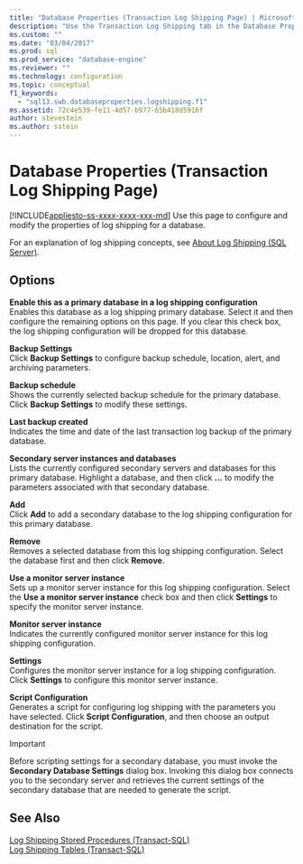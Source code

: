 ```yaml
---
title: "Database Properties (Transaction Log Shipping Page) | Microsoft Docs"
description: "Use the Transaction Log Shipping tab in the Database Properties dialog box to enable a database as a log shipping primary database and set its options."
ms.custom: ""
ms.date: "03/04/2017"
ms.prod: sql
ms.prod_service: "database-engine"
ms.reviewer: ""
ms.technology: configuration
ms.topic: conceptual
f1_keywords: 
  - "sql13.swb.databaseproperties.logshipping.f1"
ms.assetid: 72c4e539-fe11-4d57-b977-65b418d5916f
author: stevestein
ms.author: sstein
---
```

# Database Properties (Transaction Log Shipping Page)
[!INCLUDE[appliesto-ss-xxxx-xxxx-xxx-md](../../includes/appliesto-ss-xxxx-xxxx-xxx-md.md)]
  Use this page to configure and modify the properties of log shipping for a database.  
  
 For an explanation of log shipping concepts, see [About Log Shipping &#40;SQL Server&#41;](../../database-engine/log-shipping/about-log-shipping-sql-server.md).  
  
## Options  
 **Enable this as a primary database in a log shipping configuration**  
 Enables this database as a log shipping primary database. Select it and then configure the remaining options on this page. If you clear this check box, the log shipping configuration will be dropped for this database.  
  
 **Backup Settings**  
 Click **Backup Settings** to configure backup schedule, location, alert, and archiving parameters.  
  
 **Backup schedule**  
 Shows the currently selected backup schedule for the primary database. Click **Backup Settings** to modify these settings.  
  
 **Last backup created**  
 Indicates the time and date of the last transaction log backup of the primary database.  
  
 **Secondary server instances and databases**  
 Lists the currently configured secondary servers and databases for this primary database. Highlight a database, and then click **...** to modify the parameters associated with that secondary database.  
  
 **Add**  
 Click **Add** to add a secondary database to the log shipping configuration for this primary database.  
  
 **Remove**  
 Removes a selected database from this log shipping configuration. Select the database first and then click **Remove**.  
  
 **Use a monitor server instance**  
 Sets up a monitor server instance for this log shipping configuration. Select the **Use a monitor server instance** check box and then click **Settings** to specify the monitor server instance.  
  
 **Monitor server instance**  
 Indicates the currently configured monitor server instance for this log shipping configuration.  
  
 **Settings**  
 Configures the monitor server instance for a log shipping configuration. Click **Settings** to configure this monitor server instance.  
  
 **Script Configuration**  
 Generates a script for configuring log shipping with the parameters you have selected. Click **Script Configuration**, and then choose an output destination for the script.  
  
> [!IMPORTANT]  
>  Before scripting settings for a secondary database, you must invoke the **Secondary Database Settings** dialog box. Invoking this dialog box connects you to the secondary server and retrieves the current settings of the secondary database that are needed to generate the script.  
  
## See Also  
 [Log Shipping Stored Procedures &#40;Transact-SQL&#41;](../../relational-databases/system-stored-procedures/log-shipping-stored-procedures-transact-sql.md)   
 [Log Shipping Tables &#40;Transact-SQL&#41;](../../relational-databases/system-tables/log-shipping-tables-transact-sql.md)  
  
  
